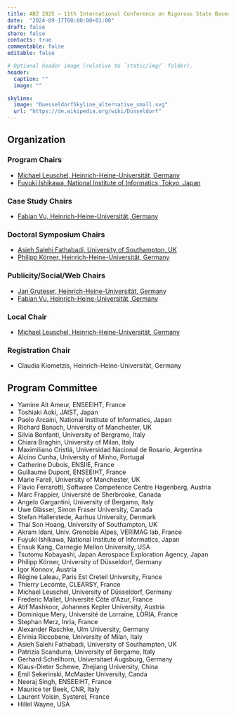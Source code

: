 ```yaml
---
title: ABZ 2025 – 11th International Conference on Rigorous State Based Methods
date:  "2024-09-17T00:00:00+01:00"
draft: false
share: false
contacts: true
commentable: false
editable: false

# Optional header image (relative to `static/img/` folder).
header:
  caption: ""
  image: ""

skyline: 
  image: "DuesseldorfSkyline_alternative_small.svg"
  url: "https://de.wikipedia.org/wiki/Düsseldorf"
---
```


## Organization 

### Program Chairs

* [Michael Leuschel, Heinrich-Heine-Universität, Germany](https://www.cs.hhu.de/lehrstuehle-und-arbeitsgruppen/softwaretechnik-und-programmiersprachen/unser-team/team/leuschel)
* [Fuyuki Ishikawa, National Institute of Informatics, Tokyo, Japan](http://research.nii.ac.jp/~f-ishikawa/en/)

### Case Study Chairs

* [Fabian Vu, Heinrich-Heine-Universität, Germany](https://www.cs.hhu.de/lehrstuehle-und-arbeitsgruppen/softwaretechnik-und-programmiersprachen/unser-team/team/vu)



### Doctoral Symposium Chairs

* [Asieh Salehi Fathabadi, University of Southampton, UK](https://www.southampton.ac.uk/people/5xb2d2/doctor-asieh-salehi-fathabadi)
* [Philipp Körner, Heinrich-Heine-Universität, Germany](https://www.cs.hhu.de/lehrstuehle-und-arbeitsgruppen/softwaretechnik-und-programmiersprachen/unser-team/team/koerner)

### Publicity/Social/Web Chairs

* [Jan Gruteser, Heinrich-Heine-Universität, Germany](https://www.cs.hhu.de/lehrstuehle-und-arbeitsgruppen/softwaretechnik-und-programmiersprachen/unser-team/team/gruteser)
* [Fabian Vu, Heinrich-Heine-Universität, Germany](https://www.cs.hhu.de/lehrstuehle-und-arbeitsgruppen/softwaretechnik-und-programmiersprachen/unser-team/team/vu)

### Local Chair

* [Michael Leuschel, Heinrich-Heine-Universität, Germany](https://www.cs.hhu.de/lehrstuehle-und-arbeitsgruppen/softwaretechnik-und-programmiersprachen/unser-team/team/leuschel)

### Registration Chair

* Claudia Kiometzis, Heinrich-Heine-Universität, Germany



## Program Committee

* Yamine Ait Ameur, ENSEEIHT, France
* Toshiaki Aoki, JAIST, Japan
* Paolo Arcaini, National Institute of Informatics, Japan
* Richard Banach, University of Manchester, UK
* Silvia Bonfanti, University of Bergramo, Italy
* Chiara Braghin, University of Milan, Italy
* Maximiliano Cristiá, Universidad Nacional de Rosario, Argentina
* Alcino Cunha, University of Minho, Portugal
* Catherine Dubois, ENSIIE, France
* Guillaume Dupont, ENSEEIHT, France
* Marie Farell, University of Manchester, UK
* Flavio Ferrarotti, Software Competence Centre Hagenberg, Austria
* Marc Frappier, Université de Sherbrooke, Canada
* Angelo Gargantini, University of Bergamo, Italy
* Uwe Glässer, Simon Fraser University, Canada
* Stefan Hallerstede, Aarhus University, Denmark
* Thai Son Hoang, University of Southampton, UK
* Akram Idani, 	Univ. Grenoble Alpes, VERIMAG lab, France
* Fuyuki Ishikawa, National Institute of Informatics, Japan
* Ensuk Kang, Carnegie Mellon University, USA
* Tsutomu Kobayashi, Japan Aerospace Exploration Agency, Japan
* Philipp Körner, University of Düsseldorf, Germany
* Igor Konnov, Austria
* Régine Laleau, Paris Est Creteil University, France
* Thierry Lecomte, CLEARSY, France
* Michael Leuschel, University of Düsseldorf, Germany
* Frederic Mallet, Université Côte d'Azur, France
* Atif Mashkoor, Johannes Kepler University, Austria
* Dominique Mery, Université de Lorraine, LORIA, France
* Stephan Merz, Inria, France
* Alexander Raschke, Ulm University, Germany
* Elvinia Riccobene, University of Milan, Italy
* Asieh	Salehi Fathabadi, University of Southampton, UK
* Patrizia Scandurra, University of Bergamo, Italy
* Gerhard Schellhorn, Universitaet Augsburg, Germany
* Klaus-Dieter Schewe, Zhejiang University, China
* Emil Sekerinski, McMaster University, Canda
* Neeraj Singh, ENSEEIHT, France
* Maurice ter Beek, CNR, Italy
* Laurent Voisin, Systerel, France
* Hillel Wayne, USA
